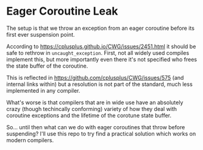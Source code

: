 # Eager Coroutine Leak

The setup is that we throw an exception from an eager coroutine before its first ever suspension point.

According to https://cplusplus.github.io/CWG/issues/2451.html it should be safe to rethrow in `uncaught_exception`. First, not all widely used compiles implement this, but more importantly even there it's not specified who frees the state buffer of the coroutine.

This is reflected in https://github.com/cplusplus/CWG/issues/575 (and internal links within) but a resolution is not part of the standard, much less implemented in any compiler.

What's worse is that compilers that are in wide use have an absolutely crazy (though techincally conforming) variety of how they deal with coroutine exceptions and the lifetime of the corotune state buffer.

So... until then what can we do with eager coroutines that throw before suspending? I'll use this repo to try find a practical solution which works on modern compilers.
